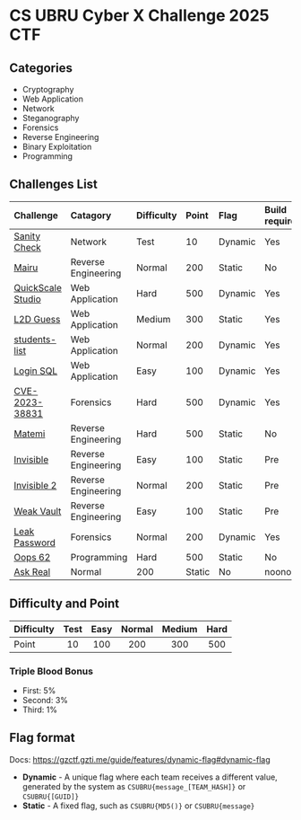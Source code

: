 # CS UBRU Cyber X Challenge 2025 CTF

## Categories

- Cryptography
- Web Application
- Network
- Steganography
- Forensics
- Reverse Engineering
- Binary Exploitation
- Programming

## Challenges List

| Challenge | Catagory | Difficulty | Point | Flag | Build required | Author |
| :- | :- | :- | :- | :- | :- | :- |
| [Sanity Check](./challenges/sanity-check) | Network | Test | 10 | Dynamic | Yes | noonomyen |
| [Mairu](./challenges/mairu) | Reverse Engineering | Normal | 200 | Static | No | FoxZFox |
| [QuickScale Studio](./challenges/quick-scale-studio) | Web Application | Hard | 500 | Dynamic | Yes | c0ffeeOverdose |
| [L2D Guess](./challenges/l2d-guess) | Web Application | Medium | 300 | Static | Yes | c0ffeeOverdose |
| [students-list](./challenges/students-list) | Web Application | Normal | 200 | Dynamic | Yes | c0ffeeOverdose |
| [Login SQL](./challenges/login-sql) | Web Application | Easy | 100 | Dynamic | Yes | noonomyen |
| [CVE-2023-38831](./challenges/cve-2023-38831) | Forensics | Hard | 500 | Dynamic | Yes | c0ffeeOverdose |
| [Matemi](./challenges/matemi) | Reverse Engineering | Hard | 500 | Static | No | FoxZFox |
| [Invisible](./challenges/invisible) | Reverse Engineering | Easy | 100 | Static | Pre | noonomyen |
| [Invisible 2](./challenges/invisible-2) | Reverse Engineering | Normal | 200 | Static | Pre | noonomyen |
| [Weak Vault](./challenges/weak-vault) | Reverse Engineering | Easy | 100 | Static | Pre | noonomyen |
| [Leak Password](./challenges/leak-password) | Forensics | Normal | 200 | Dynamic | Yes | c0ffeeOverdose |
| [Oops 62](./challenges/oops62) | Programming | Hard | 500 | Static | No | noonomyen |
| [Ask Real](./challenges/ask-real) | Normal | 200 | Static | No | noonomyen |

## Difficulty and Point

| Difficulty | Test | Easy | Normal | Medium | Hard |
| :- | :-: | :-: | :-: | :-: | :-: |
| Point | 10 | 100 | 200 | 300 | 500 |

### Triple Blood Bonus

- First: 5%
- Second: 3%
- Third: 1%

## Flag format

Docs: <https://gzctf.gzti.me/guide/features/dynamic-flag#dynamic-flag>

- **Dynamic** - A unique flag where each team receives a different value, generated by the system as `CSUBRU{message_[TEAM_HASH]}` or `CSUBRU{[GUID]}`
- **Static** - A fixed flag, such as `CSUBRU{MD5()}` or `CSUBRU{message}`

